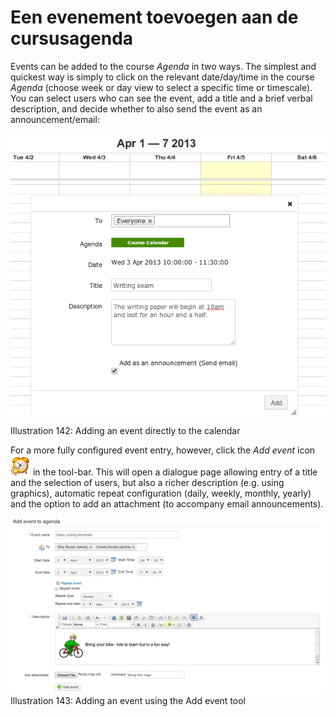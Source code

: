 # Een evenement toevoegen aan de cursusagenda

Events can be added to the course _Agenda_ in two ways. The simplest and quickest way is simply to click on the relevant date/day/time in the course _Agenda_ \(choose week or day view to select a specific time or timescale\). You can select users who can see the event, add a title and a brief verbal description, and decide whether to also send the event as an announcement/email:

![](../../.gitbook/assets/graphics265.png)

Illustration 142: Adding an event directly to the calendar

For a more fully configured event entry, however, click the _Add event_ icon ![](../../.gitbook/assets/graphics262.png) in the tool-bar. This will open a dialogue page allowing entry of a title and the selection of users, but also a richer description \(e.g. using graphics\), automatic repeat configuration \(daily, weekly, monthly, yearly\) and the option to add an attachment \(to accompany email announcements\).

![](../../.gitbook/assets/graphics266.png)Illustration 143: Adding an event using the Add event tool

